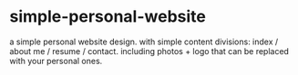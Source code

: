 # simple-personal-website
a simple personal website design.
with simple content divisions: index / about me / resume / contact. 
including photos + logo that can be replaced with your personal ones. 
